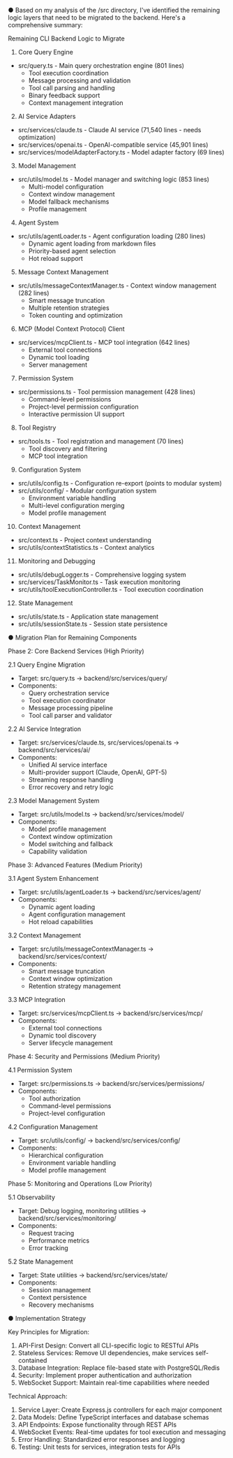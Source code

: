 ● Based on my analysis of the /src directory, I've identified the remaining logic layers that need to be migrated to the backend. Here's a comprehensive summary:

  Remaining CLI Backend Logic to Migrate

  1. Core Query Engine

  - src/query.ts - Main query orchestration engine (801 lines)
    - Tool execution coordination
    - Message processing and validation
    - Tool call parsing and handling
    - Binary feedback support
    - Context management integration

  2. AI Service Adapters

  - src/services/claude.ts - Claude AI service (71,540 lines - needs optimization)
  - src/services/openai.ts - OpenAI-compatible service (45,901 lines)
  - src/services/modelAdapterFactory.ts - Model adapter factory (69 lines)

  3. Model Management

  - src/utils/model.ts - Model manager and switching logic (853 lines)
    - Multi-model configuration
    - Context window management
    - Model fallback mechanisms
    - Profile management

  4. Agent System

  - src/utils/agentLoader.ts - Agent configuration loading (280 lines)
    - Dynamic agent loading from markdown files
    - Priority-based agent selection
    - Hot reload support

  5. Message Context Management

  - src/utils/messageContextManager.ts - Context window management (282 lines)
    - Smart message truncation
    - Multiple retention strategies
    - Token counting and optimization

  6. MCP (Model Context Protocol) Client

  - src/services/mcpClient.ts - MCP tool integration (642 lines)
    - External tool connections
    - Dynamic tool loading
    - Server management

  7. Permission System

  - src/permissions.ts - Tool permission management (428 lines)
    - Command-level permissions
    - Project-level permission configuration
    - Interactive permission UI support

  8. Tool Registry

  - src/tools.ts - Tool registration and management (70 lines)
    - Tool discovery and filtering
    - MCP tool integration

  9. Configuration System

  - src/utils/config.ts - Configuration re-export (points to modular system)
  - src/utils/config/ - Modular configuration system
    - Environment variable handling
    - Multi-level configuration merging
    - Model profile management

  10. Context Management

  - src/context.ts - Project context understanding
  - src/utils/contextStatistics.ts - Context analytics

  11. Monitoring and Debugging

  - src/utils/debugLogger.ts - Comprehensive logging system
  - src/services/TaskMonitor.ts - Task execution monitoring
  - src/utils/toolExecutionController.ts - Tool execution coordination

  12. State Management

  - src/utils/state.ts - Application state management
  - src/utils/sessionState.ts - Session state persistence

● Migration Plan for Remaining Components

  Phase 2: Core Backend Services (High Priority)

  2.1 Query Engine Migration

  - Target: src/query.ts → backend/src/services/query/
  - Components:
    - Query orchestration service
    - Tool execution coordinator
    - Message processing pipeline
    - Tool call parser and validator

  2.2 AI Service Integration

  - Target: src/services/claude.ts, src/services/openai.ts → backend/src/services/ai/
  - Components:
    - Unified AI service interface
    - Multi-provider support (Claude, OpenAI, GPT-5)
    - Streaming response handling
    - Error recovery and retry logic

  2.3 Model Management System

  - Target: src/utils/model.ts → backend/src/services/model/
  - Components:
    - Model profile management
    - Context window optimization
    - Model switching and fallback
    - Capability validation

  Phase 3: Advanced Features (Medium Priority)

  3.1 Agent System Enhancement

  - Target: src/utils/agentLoader.ts → backend/src/services/agent/
  - Components:
    - Dynamic agent loading
    - Agent configuration management
    - Hot reload capabilities

  3.2 Context Management

  - Target: src/utils/messageContextManager.ts → backend/src/services/context/
  - Components:
    - Smart message truncation
    - Context window optimization
    - Retention strategy management

  3.3 MCP Integration

  - Target: src/services/mcpClient.ts → backend/src/services/mcp/
  - Components:
    - External tool connections
    - Dynamic tool discovery
    - Server lifecycle management

  Phase 4: Security and Permissions (Medium Priority)

  4.1 Permission System

  - Target: src/permissions.ts → backend/src/services/permissions/
  - Components:
    - Tool authorization
    - Command-level permissions
    - Project-level configuration

  4.2 Configuration Management

  - Target: src/utils/config/ → backend/src/services/config/
  - Components:
    - Hierarchical configuration
    - Environment variable handling
    - Model profile management

  Phase 5: Monitoring and Operations (Low Priority)

  5.1 Observability

  - Target: Debug logging, monitoring utilities → backend/src/services/monitoring/
  - Components:
    - Request tracing
    - Performance metrics
    - Error tracking

  5.2 State Management

  - Target: State utilities → backend/src/services/state/
  - Components:
    - Session management
    - Context persistence
    - Recovery mechanisms

● Implementation Strategy

  Key Principles for Migration:

  1. API-First Design: Convert all CLI-specific logic to RESTful APIs
  2. Stateless Services: Remove UI dependencies, make services self-contained
  3. Database Integration: Replace file-based state with PostgreSQL/Redis
  4. Security: Implement proper authentication and authorization
  5. WebSocket Support: Maintain real-time capabilities where needed

  Technical Approach:

  1. Service Layer: Create Express.js controllers for each major component
  2. Data Models: Define TypeScript interfaces and database schemas
  3. API Endpoints: Expose functionality through REST APIs
  4. WebSocket Events: Real-time updates for tool execution and messaging
  5. Error Handling: Standardized error responses and logging
  6. Testing: Unit tests for services, integration tests for APIs
